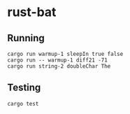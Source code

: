 # rust-bat

## Running

```
cargo run warmup-1 sleepIn true false
cargo run -- warmup-1 diff21 -71
cargo run string-2 doubleChar The
```

## Testing

```
cargo test
```

